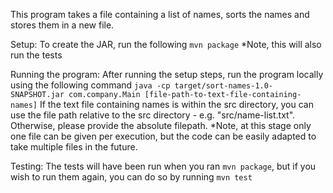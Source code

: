 This program takes a file containing a list of names, sorts the names and stores them in a new file.

Setup:
To create the JAR, run the following
`mvn package`
*Note, this will also run the tests

Running the program:
After running the setup steps, run the program locally using the following command
`java -cp target/sort-names-1.0-SNAPSHOT.jar com.company.Main [file-path-to-text-file-containing-names]`
If the text file containing names is within the src directory, you can use the file path relative to the src directory - e.g. "src/name-list.txt".
Otherwise, please provide the absolute filepath.
*Note, at this stage only one file can be given per execution, but the code can be easily adapted to take multiple files in the future.

Testing:
The tests will have been run when you ran `mvn package`, but if you wish to run them again, you can do so by running `mvn test`
